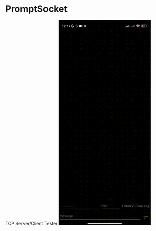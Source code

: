 # PromptSocket
TCP Server/Client Tester
![](https://github.com/synthetic-blood/PromptSocket/blob/main/preview.gif)
